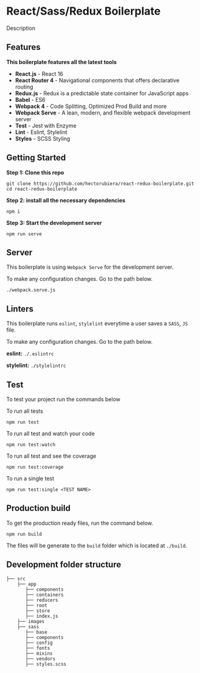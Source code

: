 # React/Sass/Redux Boilerplate

Description

## Features

**This boilerplate features all the latest tools**

-   **React.js** - React 16
-   **React Router 4** - Navigational components that offers declarative routing
-   **Redux.js** - Redux is a predictable state container for JavaScript apps
-   **Babel** - ES6
-   **Webpack 4** - Code Splitting, Optimized Prod Build and more
-   **Webpack Serve** - A lean, modern, and flexible webpack development server
-   **Test** - Jest with Enzyme
-   **Lint** - Eslint, Stylelint
-   **Styles** - SCSS Styling

## Getting Started

**Step 1: Clone this repo**

```
git clone https://github.com/hectorubiera/react-redux-boilerplate.git
cd react-redux-boilerplate
```

**Step 2: install all the necessary dependencies**

```
npm i
```

**Step 3: Start the development server**

```
npm run serve
```

## Server

This boilerplate is using `Webpack Serve` for the development server.

To make any configuration changes. Go to the path below.

```
./webpack.serve.js
```

## Linters

This boilerplate runs `eslint`, `stylelint` everytime a user saves a `SASS`, `JS` file.

To make any configuration changes. Go to the path below.

**eslint:** `./.eslintrc`

**stylelint:** `./stylelintrc`

## Test

To test your project run the commands below

To run all tests

```
npm run test
```

To run all test and watch your code

```
npm run test:watch
```

To run all test and see the coverage

```
npm run test:coverage
```

To run a single test

```
npm run test:single <TEST NAME>
```

## Production build

To get the production ready files, run the command below.

```
npm run build
```

The files will be generate to the `build` folder which is located at `./build`.

## Development folder structure

```
├── src
    ├── app
       ├── components
       ├── containers
       ├── reducers
       ├── root
       ├── store
       ├── index.js
    ├── images
    ├── sass
       ├── base
       ├── components
       ├── config
       ├── fonts
       ├── mixins
       ├── vendors
       ├── styles.scss
```

